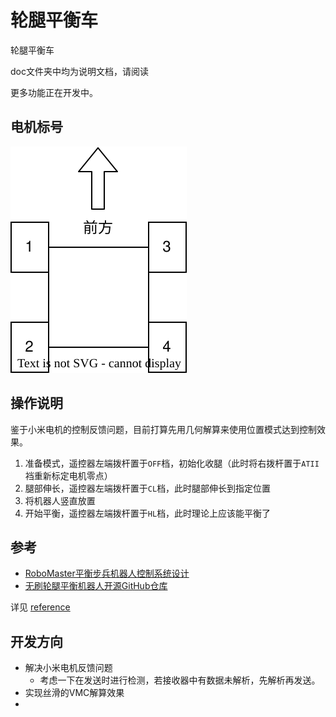 # 轮腿平衡车
轮腿平衡车

doc文件夹中均为说明文档，请阅读

更多功能正在开发中。

## 电机标号
![motor_id](./doc/.pic/motor_id.svg)<br>

## 操作说明
<!-- 1. 准备模式（遥控器左端拨杆置于`OFF`档，s[1]==1），用于初始化校准小米电机相关参数。
2. 手动提起机器人，使腿部自然下垂接触地面。
3. 手动平衡模式（遥控器左端拨杆置于`CL`档，s[1]==3），接下来可以用遥控器遥杆手动控制平衡状态。
4. 正常模式（遥控器左端拨杆置于`HL`档，s[1]==2），接下来理论上会进入平衡状态。 -->
鉴于小米电机的控制反馈问题，目前打算先用几何解算来使用位置模式达到控制效果。
1. 准备模式，遥控器左端拨杆置于`OFF`档，初始化收腿（此时将右拨杆置于`ATII`裆重新标定电机零点）
2. 腿部伸长，遥控器左端拨杆置于`CL`档，此时腿部伸长到指定位置
3. 将机器人竖直放置
4. 开始平衡，遥控器左端拨杆置于`HL`档，此时理论上应该能平衡了

## 参考
- [RoboMaster平衡步兵机器人控制系统设计](https://zhuanlan.zhihu.com/p/563048952)
- [无刷轮腿平衡机器人开源GitHub仓库](https://github.com/Skythinker616/foc-wheel-legged-robot/tree/master)

详见 [reference](./doc/reference.md)

## 开发方向
- 解决小米电机反馈问题
  - 考虑一下在发送时进行检测，若接收器中有数据未解析，先解析再发送。
- 实现丝滑的VMC解算效果
- 